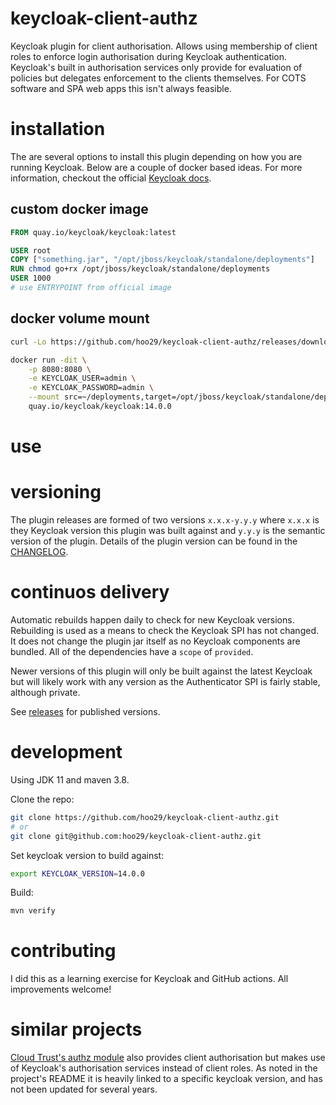 # keycloak-client-authz

Keycloak plugin for client authorisation. Allows using membership of client roles to enforce login authorisation during Keycloak authentication. Keycloak's built in authorisation services only provide for evaluation of policies but delegates enforcement to the clients themselves. For COTS software and SPA web apps this isn't always feasible.

# installation

The are several options to install this plugin depending on how you are running Keycloak. Below are a couple of docker based ideas. For more information, checkout the official [Keycloak docs](https://www.keycloak.org/docs/latest/server_development/#registering-provider-implementations).

## custom docker image

```dockerfile
FROM quay.io/keycloak/keycloak:latest

USER root
COPY ["something.jar", "/opt/jboss/keycloak/standalone/deployments"]
RUN chmod go+rx /opt/jboss/keycloak/standalone/deployments
USER 1000
# use ENTRYPOINT from official image
```

## docker volume mount

```bash
curl -Lo https://github.com/hoo29/keycloak-client-authz/releases/download/v2.0.0/sonar-auth-oidc-plugin-2.0.0.jar ~/deployments

docker run -dit \
    -p 8080:8080 \
    -e KEYCLOAK_USER=admin \
    -e KEYCLOAK_PASSWORD=admin \
    --mount src=~/deployments,target=/opt/jboss/keycloak/standalone/deployments \
    quay.io/keycloak/keycloak:14.0.0
```

# use

# versioning

The plugin releases are formed of two versions `x.x.x-y.y.y` where `x.x.x` is they Keycloak version this plugin was built against and `y.y.y` is the semantic version of the plugin. Details of the plugin version can be found in the [CHANGELOG](./CHANGELOG.md).

# continuos delivery

Automatic rebuilds happen daily to check for new Keycloak versions. Rebuilding is used as a means to check the Keycloak SPI has not changed. It does not change the plugin jar itself as no Keycloak components are bundled. All of the dependencies have a `scope` of `provided`.

Newer versions of this plugin will only be built against the latest Keycloak but will likely work with any version as the Authenticator SPI is fairly stable, although private.

See [releases](https://github.com/hoo29/keycloak-client-authz/releases) for published versions.

# development

Using JDK 11 and maven 3.8.

Clone the repo:

```bash
git clone https://github.com/hoo29/keycloak-client-authz.git
# or
git clone git@github.com:hoo29/keycloak-client-authz.git
```

Set keycloak version to build against:

```bash
export KEYCLOAK_VERSION=14.0.0
```

Build:

```bash
mvn verify
```

# contributing

I did this as a learning exercise for Keycloak and GitHub actions. All improvements welcome!

# similar projects

[Cloud Trust's authz module](https://github.com/cloudtrust/keycloak-authorization) also provides client authorisation but makes use of Keycloak's authorisation services instead of client roles. As noted in the project's README it is heavily linked to a specific keycloak version, and has not been updated for several years.
